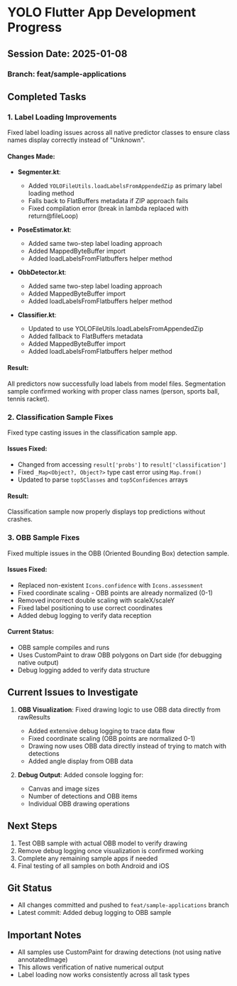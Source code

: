 # YOLO Flutter App Development Progress

## Session Date: 2025-01-08

### Branch: feat/sample-applications

## Completed Tasks

### 1. Label Loading Improvements
Fixed label loading issues across all native predictor classes to ensure class names display correctly instead of "Unknown".

#### Changes Made:
- **Segmenter.kt**: 
  - Added `YOLOFileUtils.loadLabelsFromAppendedZip` as primary label loading method
  - Falls back to FlatBuffers metadata if ZIP approach fails
  - Fixed compilation error (break in lambda replaced with return@fileLoop)
  
- **PoseEstimator.kt**:
  - Added same two-step label loading approach
  - Added MappedByteBuffer import
  - Added loadLabelsFromFlatbuffers helper method
  
- **ObbDetector.kt**:
  - Added same two-step label loading approach  
  - Added MappedByteBuffer import
  - Added loadLabelsFromFlatbuffers helper method
  
- **Classifier.kt**:
  - Updated to use YOLOFileUtils.loadLabelsFromAppendedZip
  - Added fallback to FlatBuffers metadata
  - Added MappedByteBuffer import
  - Added loadLabelsFromFlatbuffers helper method

#### Result:
All predictors now successfully load labels from model files. Segmentation sample confirmed working with proper class names (person, sports ball, tennis racket).

### 2. Classification Sample Fixes
Fixed type casting issues in the classification sample app.

#### Issues Fixed:
- Changed from accessing `result['probs']` to `result['classification']`
- Fixed `_Map<Object?, Object?>` type cast error using `Map.from()`
- Updated to parse `top5Classes` and `top5Confidences` arrays

#### Result:
Classification sample now properly displays top predictions without crashes.

### 3. OBB Sample Fixes
Fixed multiple issues in the OBB (Oriented Bounding Box) detection sample.

#### Issues Fixed:
- Replaced non-existent `Icons.confidence` with `Icons.assessment`
- Fixed coordinate scaling - OBB points are already normalized (0-1)
- Removed incorrect double scaling with scaleX/scaleY
- Fixed label positioning to use correct coordinates
- Added debug logging to verify data reception

#### Current Status:
- OBB sample compiles and runs
- Uses CustomPaint to draw OBB polygons on Dart side (for debugging native output)
- Debug logging added to verify data structure

## Current Issues to Investigate

1. **OBB Visualization**: Fixed drawing logic to use OBB data directly from rawResults
   - Added extensive debug logging to trace data flow
   - Fixed coordinate scaling (OBB points are normalized 0-1)
   - Drawing now uses OBB data directly instead of trying to match with detections
   - Added angle display from OBB data

2. **Debug Output**: Added console logging for:
   - Canvas and image sizes
   - Number of detections and OBB items
   - Individual OBB drawing operations

## Next Steps

1. Test OBB sample with actual OBB model to verify drawing
2. Remove debug logging once visualization is confirmed working
3. Complete any remaining sample apps if needed
4. Final testing of all samples on both Android and iOS

## Git Status
- All changes committed and pushed to `feat/sample-applications` branch
- Latest commit: Added debug logging to OBB sample

## Important Notes
- All samples use CustomPaint for drawing detections (not using native annotatedImage)
- This allows verification of native numerical output
- Label loading now works consistently across all task types